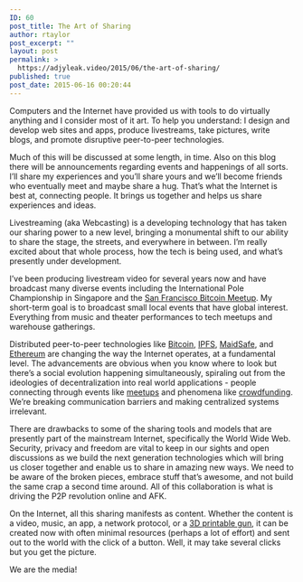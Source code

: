 ```yaml
---
ID: 60
post_title: The Art of Sharing
author: rtaylor
post_excerpt: ""
layout: post
permalink: >
  https://adjyleak.video/2015/06/the-art-of-sharing/
published: true
post_date: 2015-06-16 00:20:44
---
```

Computers and the Internet have provided us with tools to do virtually anything and I consider most of it art. To help you understand: I design and develop web sites and apps, produce livestreams, take pictures, write blogs, and promote disruptive peer-to-peer technologies.

Much of this will be discussed at some length, in time. Also on this blog there will be announcements regarding events and happenings of all sorts. I’ll share my experiences and you’ll share yours and we’ll become friends who eventually meet and maybe share a hug. That’s what the Internet is best at, connecting people. It brings us together and helps us share experiences and ideas.

Livestreaming (aka Webcasting) is a developing technology that has taken our sharing power to a new level, bringing a monumental shift to our ability to share the stage, the streets, and everywhere in between. I’m really excited about that whole process, how the tech is being used, and what’s presently under development.

I’ve been producing livestream video for several years now and have broadcast many diverse events including the International Pole Championship in Singapore and the <a href="https://www.youtube.com/watch?v=21WcX57TFr8" target="_blank">San Francisco Bitcoin Meetup</a>. My short-term goal is to broadcast small local events that have global interest. Everything from music and theater performances to tech meetups and warehouse gatherings.

Distributed peer-to-peer technologies like <a href="http://www.coindesk.com/information/" target="_blank">Bitcoin</a>, <a href="http://ipfs.io/" target="_blank">IPFS</a>, <a href="http://maidsafe.net/" target="_blank">MaidSafe</a>, and <a href="http://ethereum.org/" target="_blank">Ethereum</a> are changing the way the Internet operates, at a fundamental level. The advancements are obvious when you know where to look but there’s a social evolution happening simultaneously, spiraling out from the ideologies of decentralization into real world applications - people connecting through events like <a href="http://www.meetup.com/" target="_blank">meetups</a> and phenomena like <a href="http://www.rollingstone.com/music/videos/amanda-palmer-addresses-crowdfunding-criticism-in-ted-talk-20130302" target="_blank">crowdfunding</a>. We’re breaking communication barriers and making centralized systems irrelevant.

There are drawbacks to some of the sharing tools and models that are presently part of the mainstream Internet, specifically the World Wide Web. Security, privacy and freedom are vital to keep in our sights and open discussions as we build the next generation technologies which will bring us closer together and enable us to share in amazing new ways. We need to be aware of the broken pieces, embrace stuff that’s awesome, and not build the same crap a second time around. All of this collaboration is what is driving the P2P revolution online and AFK.

On the Internet, all this sharing manifests as content. Whether the content is a video, music, an app, a network protocol, or a <a href="https://defdist.org/" target="_blank">3D printable gun</a>, it can be created now with often minimal resources (perhaps a lot of effort) and sent out to the world with the click of a button. Well, it may take several clicks but you get the picture.

We are the media!
